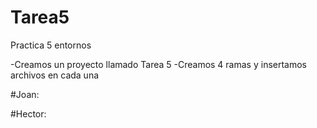 # Tarea5
Practica 5 entornos

-Creamos un proyecto llamado Tarea 5
-Creamos 4 ramas y insertamos archivos en cada una


#Joan:





#Hector:
